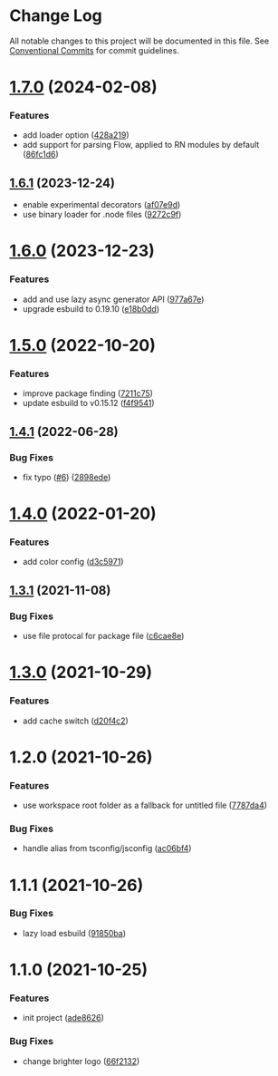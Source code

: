# Change Log

All notable changes to this project will be documented in this file.
See [Conventional Commits](https://conventionalcommits.org) for commit guidelines.

# [1.7.0](https://github.com/ambar/vscode-bundle-size/compare/bundle-size@1.6.1...bundle-size@1.7.0) (2024-02-08)


### Features

* add loader option ([428a219](https://github.com/ambar/vscode-bundle-size/commit/428a219858691617d1b40301f2a0d5b60498f872))
* add support for parsing Flow, applied to RN modules by default ([86fc1d6](https://github.com/ambar/vscode-bundle-size/commit/86fc1d6a378c72725df528f48e3f718db7566848))





## [1.6.1](https://github.com/ambar/vscode-bundle-size/compare/bundle-size@1.6.0...bundle-size@1.6.1) (2023-12-24)

- enable experimental decorators ([af07e9d](https://github.com/ambar/vscode-bundle-size/commit/af07e9dd421c5f31cd2d8a21454ee407b1003da7))
- use binary loader for .node files ([9272c9f](https://github.com/ambar/vscode-bundle-size/commit/9272c9fb536b9d1bb1eeee6f01bddef8cf389c21))

# [1.6.0](https://github.com/ambar/vscode-bundle-size/compare/bundle-size@1.5.0...bundle-size@1.6.0) (2023-12-23)

### Features

- add and use lazy async generator API ([977a67e](https://github.com/ambar/vscode-bundle-size/commit/977a67ed0f1e7059a992e8fd4b6e88801919556c))
- upgrade esbuild to 0.19.10 ([e18b0dd](https://github.com/ambar/vscode-bundle-size/commit/e18b0dd2bf9659df1e1ae0330274c6d35adea367))

# [1.5.0](https://github.com/ambar/vscode-bundle-size/compare/bundle-size@1.4.1...bundle-size@1.5.0) (2022-10-20)

### Features

- improve package finding ([7211c75](https://github.com/ambar/vscode-bundle-size/commit/7211c75db4339590f0c8317c3a2e7101c48d47a9))
- update esbuild to v0.15.12 ([f4f9541](https://github.com/ambar/vscode-bundle-size/commit/f4f9541d5204e92e4c11aab90c28cc9a2ba6587f))

## [1.4.1](https://github.com/ambar/vscode-bundle-size/compare/bundle-size@1.4.0...bundle-size@1.4.1) (2022-06-28)

### Bug Fixes

- fix typo ([#6](https://github.com/ambar/vscode-bundle-size/issues/6)) ([2898ede](https://github.com/ambar/vscode-bundle-size/commit/2898ede5ede598a5564cac302cae40c5477b55ad))

# [1.4.0](https://github.com/ambar/vscode-bundle-size/compare/bundle-size@1.3.1...bundle-size@1.4.0) (2022-01-20)

### Features

- add color config ([d3c5971](https://github.com/ambar/vscode-bundle-size/commit/d3c5971))

## [1.3.1](https://github.com/ambar/vscode-bundle-size/compare/bundle-size@1.3.0...bundle-size@1.3.1) (2021-11-08)

### Bug Fixes

- use file protocal for package file ([c6cae8e](https://github.com/ambar/vscode-bundle-size/commit/c6cae8e2d888a6e6c1e1c383e077ee8581a51cc0))

# [1.3.0](https://github.com/ambar/vscode-bundle-size/compare/bundle-size@1.2.0...bundle-size@1.3.0) (2021-10-29)

### Features

- add cache switch ([d20f4c2](https://github.com/ambar/vscode-bundle-size/commit/d20f4c2eca03c22cafd2fd19b187b81d8315a3b2))

# 1.2.0 (2021-10-26)

### Features

- use workspace root folder as a fallback for untitled file ([7787da4](https://github.com/ambar/vscode-bundle-size/commit/7787da4))

### Bug Fixes

- handle alias from tsconfig/jsconfig ([ac06bf4](https://github.com/ambar/vscode-bundle-size/commit/ac06bf4))

# 1.1.1 (2021-10-26)

### Bug Fixes

- lazy load esbuild ([91850ba](https://github.com/ambar/vscode-bundle-size/commit/91850ba397426af5bc403812d7938dda4e720145))

# 1.1.0 (2021-10-25)

### Features

- init project ([ade8626](https://github.com/ambar/vscode-bundle-size/commit/ade862610240d6950fd81c29a0dccc5c8459df94))

### Bug Fixes

- change brighter logo ([66f2132](https://github.com/ambar/vscode-bundle-size/commit/66f2132417d722c2c6a79ddd36d6b14f330769bd))
